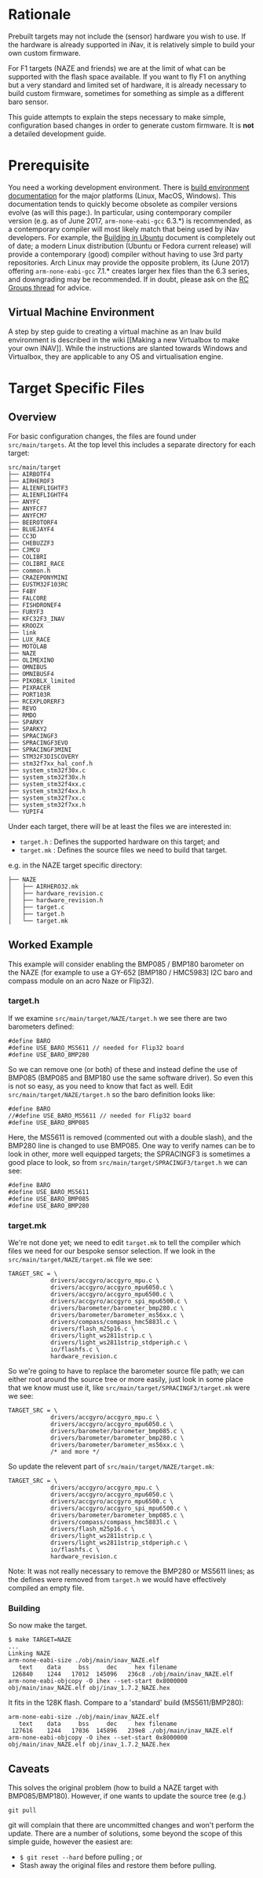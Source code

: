 # Rationale

Prebuilt targets may not include the (sensor) hardware you wish to use. If the hardware is already supported in iNav, it is relatively simple to build your own custom firmware. 

For F1 targets (NAZE and friends) we are at the limit of what can be supported with the flash space available. If you want to fly F1 on anything but a very standard and limited set of hardware, it is already necessary to build custom firmware, sometimes for something as simple as a different baro sensor.

This guide attempts to explain the steps necessary to make simple, configuration based changes in order to generate custom firmware. It is **not** a detailed development guide.

# Prerequisite

You need a working development environment. There is [build environment documentation](https://github.com/iNavFlight/inav/tree/master/docs/development) for the major platforms (Linux, MacOS, Windows). This documentation tends to quickly become obsolete as compiler versions evolve (as will this page:). In particular, using contemporary compiler version (e.g. as of June 2017, `arm-none-eabi-gcc` 6.3.\*) is recommended, as a contemporary compiler  will most likely match that being used by iNav developers. For example, the [Building in Ubuntu](https://github.com/iNavFlight/inav/blob/master/docs/development/Building%20in%20Ubuntu.md) document is completely out of date; a modern Linux distribution (Ubuntu or Fedora current release) will provide a contemporary (good) compiler without having to use 3rd party repositories. Arch Linux may provide the opposite problem, its (June 2017) offering `arm-none-eabi-gcc` 7.1.\* creates larger hex files than the 6.3 series, and downgrading may be recommended. If in doubt, please ask on the [RC Groups thread](https://www.rcgroups.com/forums/showthread.php?2495732-Cleanflight-iNav-%28navigation-rewrite%29-project) for advice.

## Virtual Machine Environment

A step by step guide to creating a virtual machine as an Inav build environment is described in the wiki  [[Making a new Virtualbox to make your own INAV]]. While the instructions are slanted towards Windows and Virtualbox, they are applicable to any OS and virtualisation engine.

# Target Specific Files

## Overview

For basic configuration changes, the files are found under `src/main/targets`. At the top level this includes a separate directory for each target:
```
src/main/target
├── AIRBOTF4
├── AIRHEROF3
├── ALIENFLIGHTF3
├── ALIENFLIGHTF4
├── ANYFC
├── ANYFCF7
├── ANYFCM7
├── BEEROTORF4
├── BLUEJAYF4
├── CC3D
├── CHEBUZZF3
├── CJMCU
├── COLIBRI
├── COLIBRI_RACE
├── common.h
├── CRAZEPONYMINI
├── EUSTM32F103RC
├── F4BY
├── FALCORE
├── FISHDRONEF4
├── FURYF3
├── KFC32F3_INAV
├── KROOZX
├── link
├── LUX_RACE
├── MOTOLAB
├── NAZE
├── OLIMEXINO
├── OMNIBUS
├── OMNIBUSF4
├── PIKOBLX_limited
├── PIXRACER
├── PORT103R
├── RCEXPLORERF3
├── REVO
├── RMDO
├── SPARKY
├── SPARKY2
├── SPRACINGF3
├── SPRACINGF3EVO
├── SPRACINGF3MINI
├── STM32F3DISCOVERY
├── stm32f7xx_hal_conf.h
├── system_stm32f30x.c
├── system_stm32f30x.h
├── system_stm32f4xx.c
├── system_stm32f4xx.h
├── system_stm32f7xx.c
├── system_stm32f7xx.h
└── YUPIF4
````
Under each target, there will be at least the files we are interested in:
* `target.h` : Defines the supported hardware on this target; and
* `target.mk` : Defines the source files we need to build that target.
 
e.g. in the NAZE target specific directory:

```
├── NAZE
│   ├── AIRHERO32.mk
│   ├── hardware_revision.c
│   ├── hardware_revision.h
│   ├── target.c
│   ├── target.h
│   └── target.mk

```


## Worked Example

This example will consider enabling the BMP085 / BMP180 barometer on the NAZE (for example to use a GY-652 [BMP180 / HMC5983] I2C baro and compass module on an acro Naze or Flip32).

### target.h

If we examine `src/main/target/NAZE/target.h` we see there are two barometers defined:
````
#define BARO
#define USE_BARO_MS5611 // needed for Flip32 board
#define USE_BARO_BMP280
````
So we can remove one (or both) of these and instead define the use of BMP085 (BMP085 and BMP180 use the same software driver). So even this is not so easy, as you need to know that fact as well. Edit `src/main/target/NAZE/target.h` so the baro definition looks like:

````
#define BARO
//#define USE_BARO_MS5611 // needed for Flip32 board
#define USE_BARO_BMP085
````
Here, the MS5611 is removed (commented out with a double slash), and the BMP280 line is changed to use BMP085. One way to verify names can be to look in other, more well equipped targets; the SPRACINGF3 is sometimes a good place to look, so from `src/main/target/SPRACINGF3/target.h` we can see:
````
#define BARO
#define USE_BARO_MS5611
#define USE_BARO_BMP085
#define USE_BARO_BMP280
````
### target.mk

We're not done yet; we need to edit `target.mk` to tell the compiler which files we need for our bespoke sensor selection. If we look in the `src/main/target/NAZE/target.mk` file we see:
````
TARGET_SRC = \
            drivers/accgyro/accgyro_mpu.c \
            drivers/accgyro/accgyro_mpu6050.c \
            drivers/accgyro/accgyro_mpu6500.c \
            drivers/accgyro/accgyro_spi_mpu6500.c \
            drivers/barometer/barometer_bmp280.c \
            drivers/barometer/barometer_ms56xx.c \
            drivers/compass/compass_hmc5883l.c \
            drivers/flash_m25p16.c \
            drivers/light_ws2811strip.c \
            drivers/light_ws2811strip_stdperiph.c \
            io/flashfs.c \
            hardware_revision.c
````
So we're going to have to replace the barometer source file path; we can either root around the source tree or more easily, just look in some place that we know must use it, like `src/main/target/SPRACINGF3/target.mk` were we see:
````
TARGET_SRC = \
            drivers/accgyro/accgyro_mpu.c \
            drivers/accgyro/accgyro_mpu6050.c \
            drivers/barometer/barometer_bmp085.c \
            drivers/barometer/barometer_bmp280.c \
            drivers/barometer/barometer_ms56xx.c \
            /* and more */
````
So update the relevent part of `src/main/target/NAZE/target.mk`:
````
TARGET_SRC = \
            drivers/accgyro/accgyro_mpu.c \
            drivers/accgyro/accgyro_mpu6050.c \
            drivers/accgyro/accgyro_mpu6500.c \
            drivers/accgyro/accgyro_spi_mpu6500.c \
            drivers/barometer/barometer_bmp085.c \
            drivers/compass/compass_hmc5883l.c \
            drivers/flash_m25p16.c \
            drivers/light_ws2811strip.c \
            drivers/light_ws2811strip_stdperiph.c \
            io/flashfs.c \
            hardware_revision.c
````
Note: It was not really necessary to remove the BMP280 or MS5611 lines; as the defines were removed from `target.h` we would have effectively compiled an empty file.

### Building

So now make the target.
````
$ make TARGET=NAZE
...
Linking NAZE
arm-none-eabi-size ./obj/main/inav_NAZE.elf
   text	   data	    bss	    dec	    hex	filename
 126840	   1244	  17012	 145096	  236c8	./obj/main/inav_NAZE.elf
arm-none-eabi-objcopy -O ihex --set-start 0x8000000 obj/main/inav_NAZE.elf obj/inav_1.7.2_NAZE.hex
````
It fits in the 128K flash. Compare to a 'standard' build (MS5611/BMP280):
````
arm-none-eabi-size ./obj/main/inav_NAZE.elf
   text	   data	    bss	    dec	    hex	filename
 127616	   1244	  17036	 145896	  239e8	./obj/main/inav_NAZE.elf
arm-none-eabi-objcopy -O ihex --set-start 0x8000000 obj/main/inav_NAZE.elf obj/inav_1.7.2_NAZE.hex
````
## Caveats

This solves the original problem (how to build a NAZE target with BMP085/BMP180). However, if one wants to update the source tree (e.g.)
````
git pull
````
git will complain that there are uncommitted changes and won't perform the update. There are a number of solutions, some beyond the scope of this simple guide, however the easiest are:
* `$ git reset --hard` before pulling ; or
* Stash away the original files and restore them before pulling.

